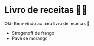 # Livro de receitas :man_cook:

Olá! Bem-vindo ao meu livro de receitas :wave:

 - Strogonoff de frango
 - Pavê de morango
